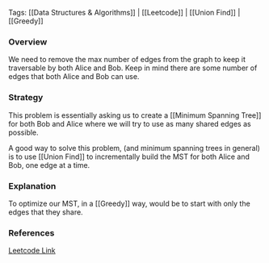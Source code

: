 
Tags: [[Data Structures & Algorithms]] | [[Leetcode]] | [[Union Find]] | [[Greedy]]


### Overview
We need to remove the max number of edges from the graph to keep it traversable by both Alice and Bob. Keep in mind there are some number of edges that both Alice and Bob can use.

### Strategy
This problem is essentially asking us to create a [[Minimum Spanning Tree]] for both Bob and Alice where we will try to use as many shared edges as possible.

A good way to solve this problem, (and minimum spanning trees in general) is to use [[Union Find]] to incrementally build the MST for both Alice and Bob, one edge at a time. 

### Explanation
To optimize our MST, in a [[Greedy]] way, would be to start with only the edges that they share.


### References
[Leetcode Link](https://leetcode.com/problems/remove-max-number-of-edges-to-keep-graph-fully-traversable/description/?envType=daily-question&envId=2024-06-30)

